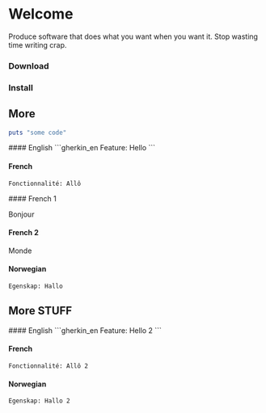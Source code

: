# Welcome

Produce software that does what you want when you want it.
Stop wasting time writing crap.

### Download
### Install
### 


## More

```ruby
puts "some code"
```

<TABS>
#### English
```gherkin_en
Feature: Hello
```

#### French
```gherkin_fr
Fonctionnalité: Allô
```
<TABS>
#### French 1

Bonjour

#### French 2

Monde

</TABS>

#### Norwegian
```gherkin_no
Egenskap: Hallo
```

</TABS>

## More STUFF

<TABS>
#### English
```gherkin_en
Feature: Hello 2
```

#### French
```gherkin_fr
Fonctionnalité: Allô 2
```

#### Norwegian
```gherkin_no
Egenskap: Hallo 2
```

</TABS>
